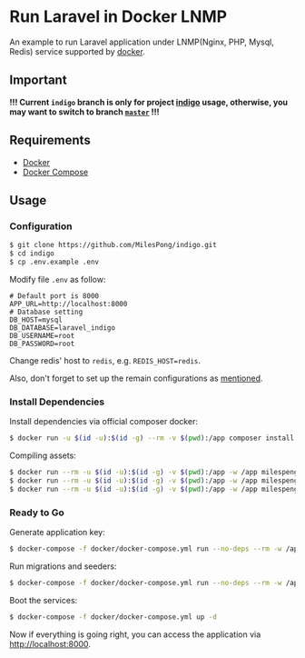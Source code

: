 # Run Laravel in Docker LNMP

An example to run Laravel application under LNMP(Nginx, PHP, Mysql, Redis) service supported by [docker](https://www.docker.com/).

## Important

**!!! Current `indigo` branch is only for project [indigo](https://github.com/MilesPong/indigo) usage, otherwise, you may want to switch to branch [`master`](https://github.com/MilesPong/docker-lnmp) !!!**

## Requirements

- [Docker](https://www.docker.com/)
- [Docker Compose](https://docs.docker.com/compose/)

## Usage

### Configuration

```bash
$ git clone https://github.com/MilesPong/indigo.git
$ cd indigo
$ cp .env.example .env
```

Modify file `.env` as follow:

```
# Default port is 8000
APP_URL=http://localhost:8000
# Database setting
DB_HOST=mysql
DB_DATABASE=laravel_indigo
DB_USERNAME=root
DB_PASSWORD=root
```

Change redis' host to `redis`, e.g. `REDIS_HOST=redis`.

Also, don't forget to set up the remain configurations as [mentioned](https://github.com/MilesPong/indigo/blob/master/README.md#installation).

### Install Dependencies

Install dependencies via official composer docker:

```bash
$ docker run -u $(id -u):$(id -g) --rm -v $(pwd):/app composer install
```

Compiling assets:

```bash
$ docker run --rm -u $(id -u):$(id -g) -v $(pwd):/app -w /app milespeng/node:alpine npm install
$ docker run --rm -u $(id -u):$(id -g) -v $(pwd):/app -w /app milespeng/node:alpine npm run dev
$ docker run --rm -u $(id -u):$(id -g) -v $(pwd):/app -w /app milespeng/node:alpine npm run admin-dev
```

### Ready to Go

Generate application key:

```bash
$ docker-compose -f docker/docker-compose.yml run --no-deps --rm -w /app php72 php artisan key:generate
```

Run migrations and seeders:

```bash
$ docker-compose -f docker/docker-compose.yml run --no-deps --rm -w /app php72 php artisan migration --seed
```

Boot the services:

```bash
$ docker-compose -f docker/docker-compose.yml up -d
```

Now if everything is going right, you can access the application via [http://localhost:8000](http://localhost:8000).
